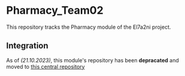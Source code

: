 # Pharmacy_Team02
This repository tracks the Pharmacy module of the El7a2ni project.

## Integration
As of *(21.10.2023)*, this module's repository has been **depracated** and moved to [this central repository](https://github.com/W23-ACL-Team02/el7a2ni-app)